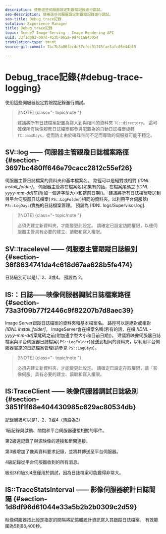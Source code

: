 ```yaml
---
description: 使用這些伺服器設定對跟蹤記錄進行調試。
seo-description: 使用這些伺服器設定對跟蹤記錄進行調試。
seo-title: Debug_trace記錄
solution: Experience Manager
title: Debug_trace記錄
topic: Scene7 Image Serving - Image Rendering API
uuid: 33f1d093-007d-453b-965a-9d701a845954
translation-type: tm+mt
source-git-commit: 7bc7b3a86fbcdc57cfdc31745fae3afc06e44b15

---
```



# Debug_trace記錄{#debug-trace-logging}

使用這些伺服器設定對跟蹤記錄進行調試。

>[!NOTE] {class=&quot;- topic/note &quot;}
>
>建議將所有日誌檔案配置為寫入到與相同的資料夾 `TC::directory`。 這可確保所有映像服務日誌檔案都參與配置為的自動日誌檔案旋轉 `TC::maxDays`，從而防止由於磁碟空間不足而導致的伺服器可能不穩定。

## SV::log —— 伺服器主管跟蹤日誌檔案路徑 {#section-3697bc480ff646e79cacc2812c55ef26}

伺服器主管日誌檔案的資料夾和基本檔案名。 路徑可以是絕對或相對 *[!DNL install_folder]*。 伺服器主管將在檔案名(如果有的話，在檔案尾碼之 *[!DNL -yyyy-mm-dd]*&#x200B;前)附加一個連字型大小和當前日期()。 建議將所有日誌檔案發送到與平台伺服器日誌檔案( `PS::LogFolder`)相同的資料夾，以利用平台伺服器( `PS::LogDays`)實施的日誌檔案管理。 預設為 [!DNL logs/Supervisor.log].

>[!NOTE] {class=&quot;- topic/note &quot;}
>
>必須先建立新資料夾，才能變更此設定。 請確定已設定訪問權限，以便伺服器主管具有必要的建立、讀取和寫入權限。

## SV::tracelevel —— 伺服器主管跟蹤日誌級別 {#section-36f8634741da4c618d67aa628b5fe474}

日誌級別可以是1、2、3或4。 預設為 2。

## IS:：日誌——映像伺服器調試日誌檔案路徑 {#section-73a3f09b77f2446c9f82207b7d8aec39}

Image Server跟蹤日誌檔案的資料夾和基本檔案名。 路徑可以是絕對或相對 *[!DNL install_folder]*。 ImageServer會在檔案名稱(若有的話，在檔 *[!DNL -yyyy-mm-dd]*&#x200B;案尾碼之前)附加連字型大小和目前日期()。 建議將映像伺服器日誌檔案與平台伺服器日誌檔案( `PS::LogFolder`)發送到相同的資料夾，以利用平台伺服器實施的日誌檔案管理(請參見 `PS::LogDays`)。

>[!NOTE] {class=&quot;- topic/note &quot;}
>
>必須先建立新資料夾，才能變更此設定。 請確定已設定存取權限，讓「影像伺服」具有必要的建立、讀取和寫入權限。

## IS:TraceClient —— 映像伺服器調試日誌級別 {#section-3851f1f68e404430985c629ac80534db}

記錄層級可以是1、2、3或4（預設為2）

1級記錄與啟動、關閉和平台伺服器連接相關的事件。

第2級還記錄了與源映像的連接和斷開連接。

第3級增加了像素資料要求記錄，並將其傳送至平台伺服器。

4級記錄從平台伺服器收到的所有消息。

級別3和級別4應僅用於調試，因為日誌檔案可能變得非常大。

## IS::TraceStatsInterval —— 影像伺服器統計日誌間隔 {#section-1d8df96d61044e33a5b2b2b0309c2d59}

映像伺服器按此設定指定的間隔將記憶體統計資訊寫入其跟蹤日誌檔案。 有效範圍為5到86,400秒。
